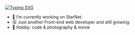 
[![Typing SVG](https://readme-typing-svg.herokuapp.com?color=2A81B1&size=30&center=true&vCenter=true&multiline=true&width=600&height=120&lines=Hey+There%2C+I'm+Zephyr;A+Front-end+Web+Developer)](https://git.io/typing-svg)

- 🔭 I’m currently working on StarNet.
- 😝 Just another Front-end web developer and still growing.
- 🏓 Hobby: code & photography & movie
